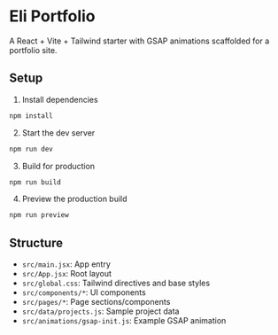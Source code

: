 # Eli Portfolio

A React + Vite + Tailwind starter with GSAP animations scaffolded for a portfolio site.

## Setup

1. Install dependencies

```bash
npm install
```

2. Start the dev server

```bash
npm run dev
```

3. Build for production

```bash
npm run build
```

4. Preview the production build

```bash
npm run preview
```

## Structure

- `src/main.jsx`: App entry
- `src/App.jsx`: Root layout
- `src/global.css`: Tailwind directives and base styles
- `src/components/*`: UI components
- `src/pages/*`: Page sections/components
- `src/data/projects.js`: Sample project data
- `src/animations/gsap-init.js`: Example GSAP animation


